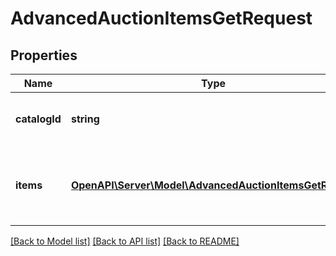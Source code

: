 # AdvancedAuctionItemsGetRequest

## Properties
Name | Type | Description | Notes
------------ | ------------- | ------------- | -------------
**catalogId** | **string** | Catalog id pertaining to the retail item | 
**items** | [**OpenAPI\Server\Model\AdvancedAuctionItemsGetRecord**](AdvancedAuctionItemsGetRecord.md) | A list of retail catalog items to fetch bid options for | 

[[Back to Model list]](../README.md#documentation-for-models) [[Back to API list]](../README.md#documentation-for-api-endpoints) [[Back to README]](../README.md)


